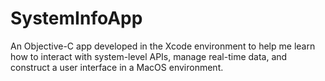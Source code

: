 # SystemInfoApp
An Objective-C app developed in the Xcode environment to help me learn how to interact with system-level APIs, manage real-time data, and construct a user interface in a MacOS environment.
